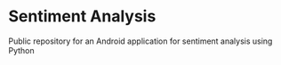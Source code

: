 # Sentiment Analysis
Public repository for an Android application for sentiment analysis using Python
